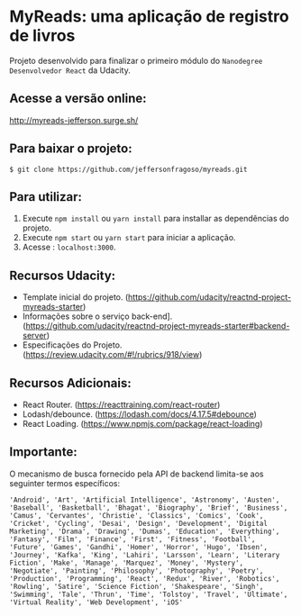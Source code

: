 # MyReads: uma aplicação de registro de livros

Projeto desenvolvido para finalizar o primeiro módulo do `Nanodegree Desenvolvedor React` da Udacity.


## Acesse a versão online:

http://myreads-jefferson.surge.sh/

## Para baixar o projeto:
```git
$ git clone https://github.com/jeffersonfragoso/myreads.git
```
## Para utilizar:

1. Execute `npm install` ou `yarn install` para installar as dependências do projeto.
2. Execute `npm start` ou `yarn start` para iniciar a aplicação.
3. Acesse : `localhost:3000`.

## Recursos Udacity:

- Template inicial do projeto. (https://github.com/udacity/reactnd-project-myreads-starter)
- Informações sobre o serviço back-end]. (https://github.com/udacity/reactnd-project-myreads-starter#backend-server)
- Especificações do Projeto. (https://review.udacity.com/#!/rubrics/918/view)

## Recursos Adicionais:

- React Router. (https://reacttraining.com/react-router)
- Lodash/debounce. (https://lodash.com/docs/4.17.5#debounce)
- React Loading. (https://www.npmjs.com/package/react-loading)

## Importante:

O mecanismo de busca fornecido pela  API de backend limita-se aos seguinter termos específicos:

`'Android', 'Art', 'Artificial Intelligence', 'Astronomy', 'Austen', 'Baseball', 'Basketball', 'Bhagat', 'Biography', 'Brief', 'Business', 'Camus', 'Cervantes', 'Christie', 'Classics', 'Comics', 'Cook', 'Cricket', 'Cycling', 'Desai', 'Design', 'Development', 'Digital Marketing', 'Drama', 'Drawing', 'Dumas', 'Education', 'Everything', 'Fantasy', 'Film', 'Finance', 'First', 'Fitness', 'Football', 'Future', 'Games', 'Gandhi', 'Homer', 'Horror', 'Hugo', 'Ibsen', 'Journey', 'Kafka', 'King', 'Lahiri', 'Larsson', 'Learn', 'Literary Fiction', 'Make', 'Manage', 'Marquez', 'Money', 'Mystery', 'Negotiate', 'Painting', 'Philosophy', 'Photography', 'Poetry', 'Production', 'Programming', 'React', 'Redux', 'River', 'Robotics', 'Rowling', 'Satire', 'Science Fiction', 'Shakespeare', 'Singh', 'Swimming', 'Tale', 'Thrun', 'Time', 'Tolstoy', 'Travel', 'Ultimate', 'Virtual Reality', 'Web Development', 'iOS'`

